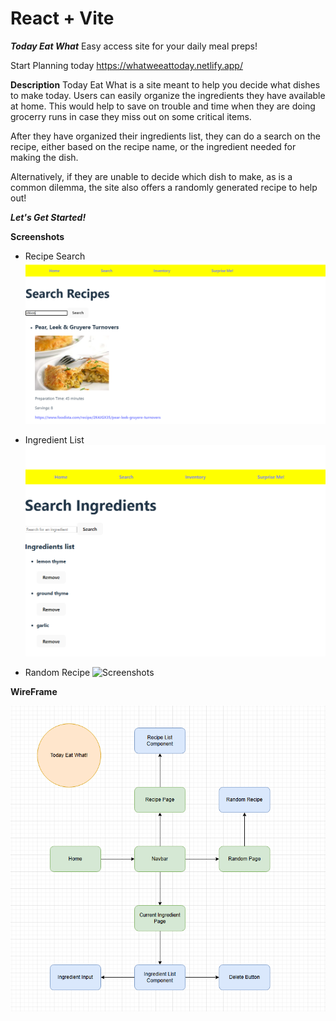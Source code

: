 # React + Vite

<!-- This template provides a minimal setup to get React working in Vite with HMR and some ESLint rules.

Currently, two official plugins are available:

- [@vitejs/plugin-react](https://github.com/vitejs/vite-plugin-react/blob/main/packages/plugin-react/README.md) uses [Babel](https://babeljs.io/) for Fast Refresh
- [@vitejs/plugin-react-swc](https://github.com/vitejs/vite-plugin-react-swc) uses [SWC](https://swc.rs/) for Fast Refresh -->

*****Today Eat What*****
Easy access site for your daily meal preps!

Start Planning today https://whatweeattoday.netlify.app/

****Description****
Today Eat What is a site meant to help you decide what dishes to make today. Users can easily organize the ingredients
they have available at home. This would help to save on trouble and time when they are doing grocerry runs in case
they miss out on some critical items. 

After they have organized their ingredients list, they can do a search on the recipe, either based on the recipe name, or 
the ingredient needed for making the dish. 

Alternatively, if they are unable to decide which dish to make, as is a common dilemma, the site also offers a randomly 
generated recipe to help out!

***Let's Get Started!***

**Screenshots**

- Recipe Search
![Screenshots](/Recipesearch.png)


- Ingredient List
![Screenshots](/Ingredientinventory.png)

- Random Recipe
![Screenshots](/Randonrecipe.png)

**WireFrame**

![Screenshots](/wireframe.png)








